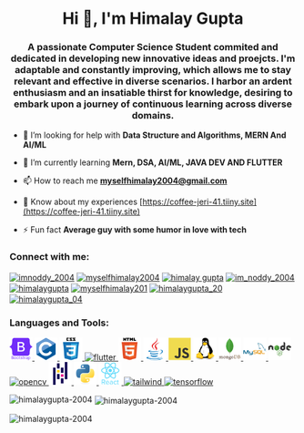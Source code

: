 <h1 align="center">Hi 👋, I'm Himalay Gupta</h1>
<h3 align="center">A passionate Computer Science Student commited and dedicated in developing new innovative ideas and proejcts. I'm adaptable and constantly improving, which allows me to stay relevant and effective in diverse scenarios. I harbor an ardent enthusiasm and an insatiable thirst for knowledge, desiring to embark upon a journey of continuous learning across diverse domains.</h3>

- 🤝 I’m looking for help with **Data Structure and Algorithms, MERN And AI/ML**

- 🌱 I’m currently learning **Mern, DSA, AI/ML, JAVA DEV AND FLUTTER**

- 📫 How to reach me **myselfhimalay2004@gmail.com**

- 📄 Know about my experiences [https://coffee-jeri-41.tiiny.site](https://coffee-jeri-41.tiiny.site)

- ⚡ Fun fact **Average guy with some humor in love with tech**

<h3 align="left">Connect with me:</h3>
<p align="left">
<a href="https://twitter.com/imnoddy_2004" target="blank"><img align="center" src="https://raw.githubusercontent.com/rahuldkjain/github-profile-readme-generator/master/src/images/icons/Social/twitter.svg" alt="imnoddy_2004" height="30" width="40" /></a>
<a href="https://linkedin.com/in/myselfhimalay2004" target="blank"><img align="center" src="https://raw.githubusercontent.com/rahuldkjain/github-profile-readme-generator/master/src/images/icons/Social/linked-in-alt.svg" alt="myselfhimalay2004" height="30" width="40" /></a>
<a href="https://fb.com/himalay gupta" target="blank"><img align="center" src="https://raw.githubusercontent.com/rahuldkjain/github-profile-readme-generator/master/src/images/icons/Social/facebook.svg" alt="himalay gupta" height="30" width="40" /></a>
<a href="https://instagram.com/im_noddy_2004" target="blank"><img align="center" src="https://raw.githubusercontent.com/rahuldkjain/github-profile-readme-generator/master/src/images/icons/Social/instagram.svg" alt="im_noddy_2004" height="30" width="40" /></a>
<a href="https://www.codechef.com/users/himalaygupta" target="blank"><img align="center" src="https://cdn.jsdelivr.net/npm/simple-icons@3.1.0/icons/codechef.svg" alt="himalaygupta" height="30" width="40" /></a>
<a href="https://www.hackerrank.com/myselfhimalay201" target="blank"><img align="center" src="https://raw.githubusercontent.com/rahuldkjain/github-profile-readme-generator/master/src/images/icons/Social/hackerrank.svg" alt="myselfhimalay201" height="30" width="40" /></a>
<a href="https://www.leetcode.com/himalaygupta_20" target="blank"><img align="center" src="https://raw.githubusercontent.com/rahuldkjain/github-profile-readme-generator/master/src/images/icons/Social/leet-code.svg" alt="himalaygupta_20" height="30" width="40" /></a>
<a href="https://auth.geeksforgeeks.org/user/himalaygupta_04" target="blank"><img align="center" src="https://raw.githubusercontent.com/rahuldkjain/github-profile-readme-generator/master/src/images/icons/Social/geeks-for-geeks.svg" alt="himalaygupta_04" height="30" width="40" /></a>
</p>

<h3 align="left">Languages and Tools:</h3>
<p align="left"> <a href="https://getbootstrap.com" target="_blank" rel="noreferrer"> <img src="https://raw.githubusercontent.com/devicons/devicon/master/icons/bootstrap/bootstrap-plain-wordmark.svg" alt="bootstrap" width="40" height="40"/> </a> <a href="https://www.cprogramming.com/" target="_blank" rel="noreferrer"> <img src="https://raw.githubusercontent.com/devicons/devicon/master/icons/c/c-original.svg" alt="c" width="40" height="40"/> </a> <a href="https://www.w3schools.com/css/" target="_blank" rel="noreferrer"> <img src="https://raw.githubusercontent.com/devicons/devicon/master/icons/css3/css3-original-wordmark.svg" alt="css3" width="40" height="40"/> </a> <a href="https://flutter.dev" target="_blank" rel="noreferrer"> <img src="https://www.vectorlogo.zone/logos/flutterio/flutterio-icon.svg" alt="flutter" width="40" height="40"/> </a> <a href="https://www.w3.org/html/" target="_blank" rel="noreferrer"> <img src="https://raw.githubusercontent.com/devicons/devicon/master/icons/html5/html5-original-wordmark.svg" alt="html5" width="40" height="40"/> </a> <a href="https://www.java.com" target="_blank" rel="noreferrer"> <img src="https://raw.githubusercontent.com/devicons/devicon/master/icons/java/java-original.svg" alt="java" width="40" height="40"/> </a> <a href="https://developer.mozilla.org/en-US/docs/Web/JavaScript" target="_blank" rel="noreferrer"> <img src="https://raw.githubusercontent.com/devicons/devicon/master/icons/javascript/javascript-original.svg" alt="javascript" width="40" height="40"/> </a> <a href="https://www.linux.org/" target="_blank" rel="noreferrer"> <img src="https://raw.githubusercontent.com/devicons/devicon/master/icons/linux/linux-original.svg" alt="linux" width="40" height="40"/> </a> <a href="https://www.mongodb.com/" target="_blank" rel="noreferrer"> <img src="https://raw.githubusercontent.com/devicons/devicon/master/icons/mongodb/mongodb-original-wordmark.svg" alt="mongodb" width="40" height="40"/> </a> <a href="https://www.mysql.com/" target="_blank" rel="noreferrer"> <img src="https://raw.githubusercontent.com/devicons/devicon/master/icons/mysql/mysql-original-wordmark.svg" alt="mysql" width="40" height="40"/> </a> <a href="https://nodejs.org" target="_blank" rel="noreferrer"> <img src="https://raw.githubusercontent.com/devicons/devicon/master/icons/nodejs/nodejs-original-wordmark.svg" alt="nodejs" width="40" height="40"/> </a> <a href="https://opencv.org/" target="_blank" rel="noreferrer"> <img src="https://www.vectorlogo.zone/logos/opencv/opencv-icon.svg" alt="opencv" width="40" height="40"/> </a> <a href="https://pandas.pydata.org/" target="_blank" rel="noreferrer"> <img src="https://raw.githubusercontent.com/devicons/devicon/2ae2a900d2f041da66e950e4d48052658d850630/icons/pandas/pandas-original.svg" alt="pandas" width="40" height="40"/> </a> <a href="https://www.python.org" target="_blank" rel="noreferrer"> <img src="https://raw.githubusercontent.com/devicons/devicon/master/icons/python/python-original.svg" alt="python" width="40" height="40"/> </a> <a href="https://reactjs.org/" target="_blank" rel="noreferrer"> <img src="https://raw.githubusercontent.com/devicons/devicon/master/icons/react/react-original-wordmark.svg" alt="react" width="40" height="40"/> </a> <a href="https://tailwindcss.com/" target="_blank" rel="noreferrer"> <img src="https://www.vectorlogo.zone/logos/tailwindcss/tailwindcss-icon.svg" alt="tailwind" width="40" height="40"/> </a> <a href="https://www.tensorflow.org" target="_blank" rel="noreferrer"> <img src="https://www.vectorlogo.zone/logos/tensorflow/tensorflow-icon.svg" alt="tensorflow" width="40" height="40"/> </a> </p>

<p><img align="left" src="https://github-readme-stats.vercel.app/api/top-langs?username=himalaygupta-2004&show_icons=true&locale=en&layout=compact" alt="himalaygupta-2004" /></p>

<p>&nbsp;<img align="center" src="https://github-readme-stats.vercel.app/api?username=himalaygupta-2004&show_icons=true&locale=en" alt="himalaygupta-2004" /></p>

<p><img align="center" src="https://github-readme-streak-stats.herokuapp.com/?user=himalaygupta-2004&" alt="himalaygupta-2004" /></p>
